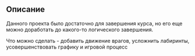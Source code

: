 ## Описание

Данного проекта было достаточно для завершения курса, но его еще можно доработать до какого-то логического завершения. 

Что можно сделать - добавить движение врагов, усложнить лабиринты, усовершенствовать графику и игровой процесс

